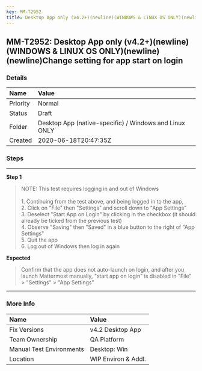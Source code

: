 ```yaml
---
key: MM-T2952
title: Desktop App only (v4.2+)(newline)(WINDOWS & LINUX OS ONLY)(newline)(newline)Change setting for app start on login
---
```


## MM-T2952: Desktop App only (v4.2+)(newline)(WINDOWS & LINUX OS ONLY)(newline)(newline)Change setting for app start on login

### Details

| Name     | Value                                                  |
| :------- | :----------------------------------------------------- |
| Priority | Normal                                                 |
| Status   | Draft                                                  |
| Folder   | Desktop App (native-specific) / Windows and Linux ONLY |
| Created  | 2020-06-18T20:47:35Z                                   |

### Steps

<hr/>

**Step 1**

> <article>NOTE: This test requires logging in and out of Windows<br /><br />1. Continuing from the test above, and being logged in to the app,<br />2. Click on &quot;File&quot; then &quot;Settings&quot; and scroll down to &quot;App Settings&quot;<br />3. Deselect &quot;Start App on Login&quot; by clicking in the checkbox (it should already be ticked from the previous test)<br />4. Observe &quot;Saving&quot; then &quot;Saved&quot; in a blue button to the right of &quot;App Settings&quot;<br />5. Quit the app<br />6. Log out of Windows then log in again</article>

**Expected**

> <article>Confirm that the app does not auto-launch on login, and after you launch Mattermost manually, &quot;start app on login&quot; is disabled in &quot;File&quot; &gt; &quot;Settings&quot; &gt; &quot;App Settings&quot;</article>

<hr/>

### More Info

| Name                     | Value               |
| :----------------------- | :------------------ |
| Fix Versions             | v4.2 Desktop App    |
| Team Ownership           | QA Platform         |
| Manual Test Environments | Desktop: Win        |
| Location                 | WIP Environ & Addl. |
